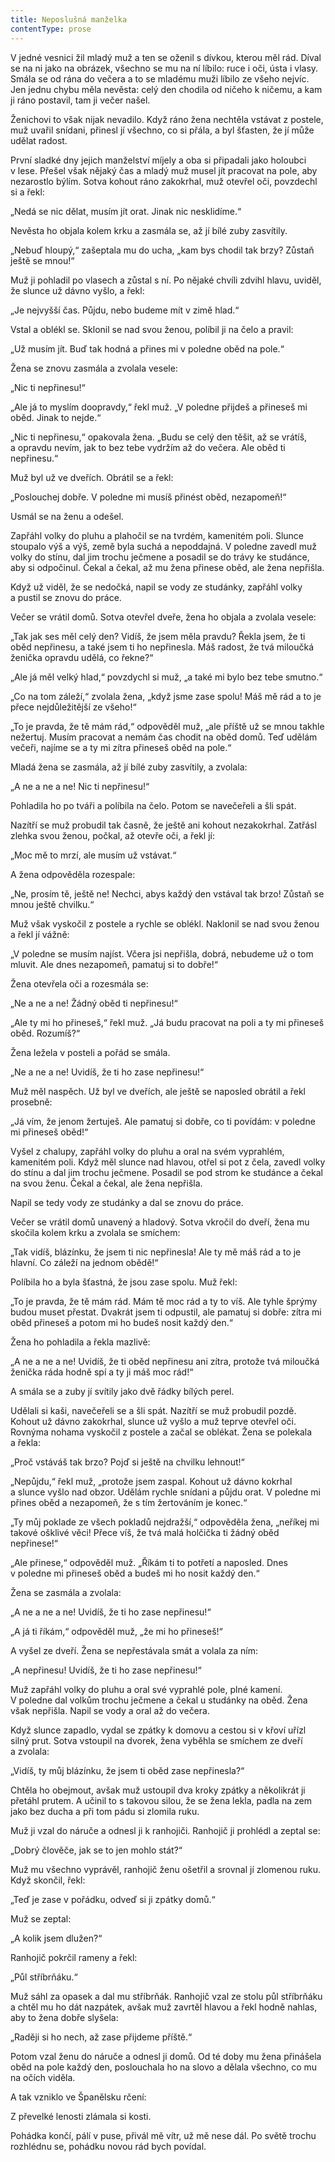 ```yaml
---
title: Neposlušná manželka
contentType: prose
---
```


<section>

V jedné vesnici žil mladý muž a ten se oženil s dívkou, kterou měl rád. Díval se na ni jako na obrázek, všechno se mu na ní líbilo: ruce i oči, ústa i vlasy. Smála se od rána do večera a to se mladému muži líbilo ze všeho nejvíc. Jen jednu chybu měla nevěsta: celý den chodila od ničeho k ničemu, a kam ji ráno postavil, tam ji večer našel.

Ženichovi to však nijak nevadilo. Když ráno žena nechtěla vstávat z postele, muž uvařil snídani, přinesl jí všechno, co si přála, a byl šťasten, že jí může udělat radost.

První sladké dny jejich manželství míjely a oba si připadali jako holoubci v lese. Přešel však nějaký čas a mladý muž musel jít pracovat na pole, aby nezarostlo býlím. Sotva kohout ráno zakokrhal, muž otevřel oči, povzdechl si a řekl:

„Nedá se nic dělat, musím jít orat. Jinak nic nesklidíme.“

Nevěsta ho objala kolem krku a zasmála se, až jí bílé zuby zasvítily.

„Nebuď hloupý,“ zašeptala mu do ucha, „kam bys chodil tak brzy? Zůstaň ještě se mnou!“

Muž ji pohladil po vlasech a zůstal s ní. Po nějaké chvíli zdvihl hlavu, uviděl, že slunce už dávno vyšlo, a řekl:

„Je nejvyšší čas. Půjdu, nebo budeme mít v zimě hlad.“

Vstal a oblékl se. Sklonil se nad svou ženou, políbil ji na čelo a pravil:

„Už musím jít. Buď tak hodná a přines mi v poledne oběd na pole.“

Žena se znovu zasmála a zvolala vesele:

„Nic ti nepřinesu!“

„Ale já to myslím doopravdy,“ řekl muž. „V poledne přijdeš a přineseš mi oběd. Jinak to nejde.“

„Nic ti nepřinesu,“ opakovala žena. „Budu se celý den těšit, až se vrátíš, a opravdu nevím, jak to bez tebe vydržím až do večera. Ale oběd ti nepřinesu.“

Muž byl už ve dveřích. Obrátil se a řekl:

„Poslouchej dobře. V poledne mi musíš přinést oběd, nezapomeň!“

Usmál se na ženu a odešel.

Zapřáhl volky do pluhu a plahočil se na tvrdém, kamenitém poli. Slunce stoupalo výš a výš, země byla suchá a nepoddajná. V poledne zavedl muž volky do stínu, dal jim trochu ječmene a posadil se do trávy ke studánce, aby si odpočinul. Čekal a čekal, až mu žena přinese oběd, ale žena nepřišla.

Když už viděl, že se nedočká, napil se vody ze studánky, zapřáhl volky a pustil se znovu do práce.

Večer se vrátil domů. Sotva otevřel dveře, žena ho objala a zvolala vesele:

„Tak jak ses měl celý den? Vidíš, že jsem měla pravdu? Řekla jsem, že ti oběd nepřinesu, a také jsem ti ho nepřinesla. Máš radost, že tvá miloučká ženička opravdu udělá, co řekne?“

„Ale já měl velký hlad,“ povzdychl si muž, „a také mi bylo bez tebe smutno.“

„Co na tom záleží,“ zvolala žena, „když jsme zase spolu! Máš mě rád a to je přece nejdůležitější ze všeho!“

„To je pravda, že tě mám rád,“ odpověděl muž, „ale příště už se mnou takhle nežertuj. Musím pracovat a nemám čas chodit na oběd domů. Teď udělám večeři, najíme se a ty mi zítra přineseš oběd na pole.“

Mladá žena se zasmála, až jí bílé zuby zasvítily, a zvolala:

„A ne a ne a ne! Nic ti nepřinesu!“

Pohladila ho po tváři a políbila na čelo. Potom se navečeřeli a šli spát.

Nazítří se muž probudil tak časně, že ještě ani kohout nezako­krhal. Zatřásl zlehka svou ženou, počkal, až otevře oči, a řekl jí:

„Moc mě to mrzí, ale musím už vstávat.“

A žena odpověděla rozespale:

„Ne, prosím tě, ještě ne! Nechci, abys každý den vstával tak brzo! Zůstaň se mnou ještě chvilku.“

Muž však vyskočil z postele a rychle se oblékl. Naklonil se nad svou ženou a řekl jí vážně:

„V poledne se musím najíst. Včera jsi nepřišla, dobrá, nebudeme už o tom mluvit. Ale dnes nezapomeň, pamatuj si to dobře!“

Žena otevřela oči a rozesmála se:

„Ne a ne a ne! Žádný oběd ti nepřinesu!“

„Ale ty mi ho přineseš,“ řekl muž. „Já budu pracovat na poli a ty mi přineseš oběd. Rozumíš?“

Žena ležela v posteli a pořád se smála.

„Ne a ne a ne! Uvidíš, že ti ho zase nepřinesu!“

Muž měl naspěch. Už byl ve dveřích, ale ještě se naposled obrátil a řekl prosebně:

„Já vím, že jenom žertuješ. Ale pamatuj si dobře, co ti povídám: v poledne mi přineseš oběd!“

Vyšel z chalupy, zapřáhl volky do pluhu a oral na svém vyprahlém, kamenitém poli. Když měl slunce nad hlavou, otřel si pot z čela, zavedl volky do stínu a dal jim trochu ječmene. Posadil se pod strom ke studánce a čekal na svou ženu. Čekal a čekal, ale žena nepřišla.

Napil se tedy vody ze studánky a dal se znovu do práce.

Večer se vrátil domů unavený a hladový. Sotva vkročil do dveří, žena mu skočila kolem krku a zvolala se smíchem:

„Tak vidíš, blázínku, že jsem ti nic nepřinesla! Ale ty mě máš rád a to je hlavní. Co záleží na jednom obědě!“

Políbila ho a byla šťastná, že jsou zase spolu. Muž řekl:

„To je pravda, že tě mám rád. Mám tě moc rád a ty to víš. Ale tyhle šprýmy budou muset přestat. Dvakrát jsem ti odpustil, ale pamatuj si dobře: zítra mi oběd přineseš a potom mi ho budeš nosit každý den.“

Žena ho pohladila a řekla mazlivě:

„A ne a ne a ne! Uvidíš, že ti oběd nepřinesu ani zítra, protože tvá miloučká ženička ráda hodně spí a ty ji máš moc rád!“

A smála se a zuby jí svítily jako dvě řádky bílých perel.

Udělali si kaši, navečeřeli se a šli spát. Nazítří se muž probudil pozdě. Kohout už dávno zakokrhal, slunce už vyšlo a muž teprve otevřel oči. Rovnýma nohama vyskočil z postele a začal se oblékat. Žena se polekala a řekla:

„Proč vstáváš tak brzo? Pojď si ještě na chvilku lehnout!“

„Nepůjdu,“ řekl muž, „protože jsem zaspal. Kohout už dávno kokrhal a slunce vyšlo nad obzor. Udělám rychle snídani a půjdu orat. V poledne mi přines oběd a nezapomeň, že s tím žertováním je konec.“

„Ty můj poklade ze všech pokladů nejdražší,“ odpověděla žena, „neříkej mi takové ošklivé věci! Přece víš, že tvá malá holčička ti žádný oběd nepřinese!“

„Ale přinese,“ odpověděl muž. „Říkám ti to potřetí a naposled. Dnes v poledne mi přineseš oběd a budeš mi ho nosit každý den.“

Žena se zasmála a zvolala:

„A ne a ne a ne! Uvidíš, že ti ho zase nepřinesu!“

„A já ti říkám,“ odpověděl muž, „že mi ho přineseš!“

A vyšel ze dveří. Žena se nepřestávala smát a volala za ním:

„A nepřinesu! Uvidíš, že ti ho zase nepřinesu!“

Muž zapřáhl volky do pluhu a oral své vyprahlé pole, plné kamení. V poledne dal volkům trochu ječmene a čekal u studánky na oběd. Žena však nepřišla. Napil se vody a oral až do večera.

Když slunce zapadlo, vydal se zpátky k domovu a cestou si v křoví uřízl silný prut. Sotva vstoupil na dvorek, žena vyběhla se smíchem ze dveří a zvolala:

„Vidíš, ty můj blázínku, že jsem ti oběd zase nepřinesla?“

Chtěla ho obejmout, avšak muž ustoupil dva kroky zpátky a několikrát ji přetáhl prutem. A učinil to s takovou silou, že se žena lekla, padla na zem jako bez ducha a při tom pádu si zlomila ruku.

Muž ji vzal do náruče a odnesl ji k ranhojiči. Ranhojič ji prohlédl a zeptal se:

„Dobrý člověče, jak se to jen mohlo stát?“

Muž mu všechno vyprávěl, ranhojič ženu ošetřil a srovnal jí zlomenou ruku. Když skončil, řekl:

„Teď je zase v pořádku, odveď si ji zpátky domů.“

Muž se zeptal:

„A kolik jsem dlužen?“

Ranhojič pokrčil rameny a řekl:

„Půl stříbrňáku.“

Muž sáhl za opasek a dal mu stříbrňák. Ranhojič vzal ze stolu půl stříbrňáku a chtěl mu ho dát nazpátek, avšak muž zavrtěl hlavou a řekl hodně nahlas, aby to žena dobře slyšela:

„Raději si ho nech, až zase přijdeme příště.“

Potom vzal ženu do náruče a odnesl ji domů. Od té doby mu žena přinášela oběd na pole každý den, poslouchala ho na slovo a dělala všechno, co mu na očích viděla.

A tak vzniklo ve Španělsku rčení:

Z převelké lenosti zlámala si kosti.

Pohádka končí, pálí v puse, přivál mě vítr, už mě nese dál. Po světě trochu rozhlédnu se, pohádku novou rád bych povídal.

</section>
